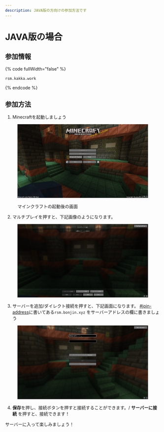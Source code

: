 ```yaml
---
description: JAVA版の方向けの参加方法です
---
```


# JAVA版の場合

## 参加情報 <a href="#join-address" id="join-address"></a>

{% code fullWidth="false" %}
```markup
rsm.kakka.work
```
{% endcode %}

## 参加方法

1. Minecraftを起動しましょう

<figure><img src="../.gitbook/assets/image.png" alt=""><figcaption><p>マインクラフトの起動後の画面</p></figcaption></figure>

2. マルチプレイを押すと、下記画像のようになります。

<figure><img src="../.gitbook/assets/image (1).png" alt=""><figcaption></figcaption></figure>

3. サーバーを追加/ダイレクト接続を押すと、下記画面になります。 [#join-address](java.md#join-address "mention")に書いてある`rsm.bonjin.xyz` をサーバーアドレスの欄に書きましょう

<figure><img src="../.gitbook/assets/スクリーンショット 2024-09-01 223915.png" alt=""><figcaption></figcaption></figure>

4. **保存**を押し、接続ボタンを押すと接続することができます。/ **サーバーに接続** を押すと、接続できます！

サーバーに入って楽しみましょう！
